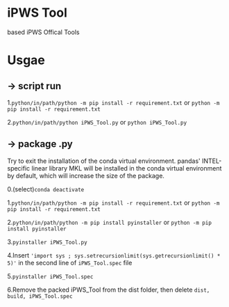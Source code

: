 # iPWS Tool
based iPWS Offical Tools

# Usgae
## -> script  run
1.```python/in/path/python -m pip install -r requirement.txt```
 or
 ```python -m pip install -r requirement.txt```
 
2.```python/in/path/python iPWS_Tool.py```
 or
 ```python iPWS_Tool.py```

## -> package  .py
Try to exit the installation of the conda virtual environment. pandas' INTEL-specific linear library MKL will be installed in the conda virtual environment by default, which will increase the size of the package.

0.(select)```conda deactivate```

1.```python/in/path/python -m pip install -r requirement.txt```
or
 ```python -m pip install -r requirement.txt```
 
2.```python/in/path/python -m pip install pyinstaller```
or
 ```python -m pip install pyinstaller```
 
 3.```pyinstaller iPWS_Tool.py```
 
 4.Insert ```'import sys ; sys.setrecursionlimit(sys.getrecursionlimit() * 5)'``` in the second line of ```iPWS_Tool.spec``` file
 
 5.```pyinstaller iPWS_Tool.spec```

 6.Remove the packed iPWS_Tool from the dist folder, then delete ```dist, build, iPWS_Tool.spec```

